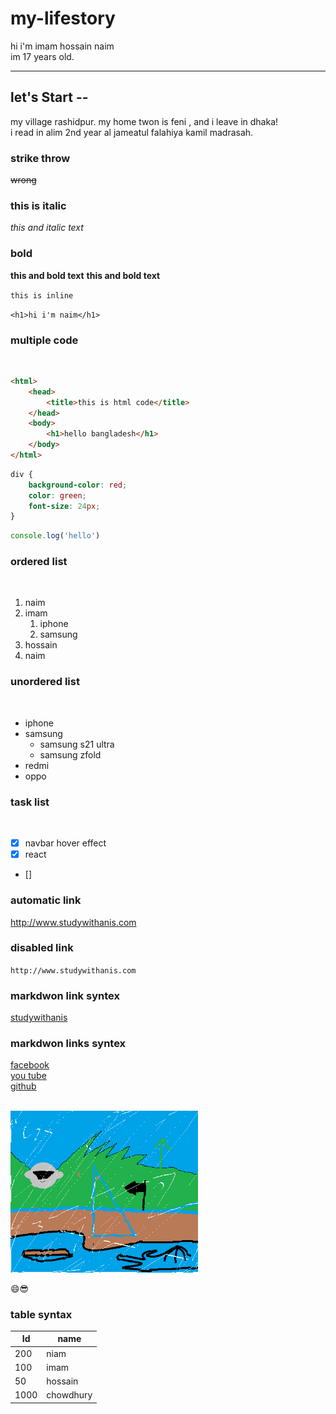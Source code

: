 # my-lifestory

<!--start markdown-->

hi i'm imam hossain naim  
im 17 years old.

---

## let's Start --

<p>my village rashidpur. my home twon is feni , and i leave in dhaka! <br> i read in alim 2nd year al jameatul falahiya kamil madrasah.</p>

### strike throw
~~wrong~~

### this is italic 
_this and italic text_  

### bold
__this and bold text__ 
**this and bold text**

`this is inline`

`<h1>hi i'm naim</h1>`

### multiple code 
<br>

```html
<html>
    <head>
        <title>this is html code</title>
    </head>
    <body>
        <h1>hello bangladesh</h1>
    </body>
</html>
```

```css
div {
    background-color: red;
    color: green;
    font-size: 24px;
}
```

```javascript
console.log('hello')
```
### ordered list 
<br>

1. naim  
2. imam  
    1. iphone  
    2. samsung
3. hossain
4. naim  

### unordered list 
<br>

- iphone  
- samsung  
    - samsung s21 ultra 
    - samsung zfold
- redmi  
- oppo

### task list 
<br> 

- [x] navbar hover effect  
- [x] react  
- []

### automatic link 

http://www.studywithanis.com

### disabled link 

`http://www.studywithanis.com`

### markdwon link syntex
[studywithanis](http://www.studywithanis.com)

### markdwon links syntex 
[facebook][website]  
[you tube][website]  
[github][website]  
<br>

<!-- ![uniq](images/uniq.png) -->

<img src="images/uniq.png" alt="uniq-imagination" title="imagination" width="300px">  

😄😎 

<!-- all website link here -->
[website]: http://www.studywithanis.com 

### table syntax

| Id | name |  
|----| -----|
| 200 | niam |
| 100 | imam |
| 50 | hossain |
| 1000| chowdhury |






    





